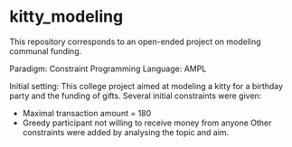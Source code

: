 # kitty_modeling
This repository corresponds to an open-ended project on modeling communal funding.

Paradigm: Constraint Programming
Language: AMPL

Initial setting:
This college project aimed at modeling a kitty for a birthday party and the funding of gifts.
Several initial constraints were given:
- Maximal transaction amount = 180
- Greedy participant not willing to receive money from anyone
Other constraints were added by analysing the topic and aim.
